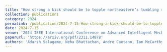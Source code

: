 ```yaml
---
title: "How strong a kick should be to topple northeastern’s tumbling robot"
collection: publications
category: 2024
permalink: /publication/2024-7-15-How-strong-a-kick-should-be-to-topple-northeastern’s-tumbling-robot
date: 2024-7-15
venue: '2024 IEEE International Conference on Advanced Intelligent Mechatronics (AIM)'
paperurl: 'https://arxiv.org/pdf/2311.14878'
authors: 'Adarsh Salagame, Neha Bhattachan, Andre Caetano, Ian McCarthy, Henry Noyes, Brandon Petersen, Alexander Qiu, Matthew Schroeter, Nolan Smithwick, Konrad Sroka, Jason Widjaja, Yash Bohra, Kaushik Venkatesh, Kruthika Gangaraju, Paul Ghanem, Ioannis Mandralis, Eric Sihite, Arash Kalantari, Alireza Ramezani'
---
```


